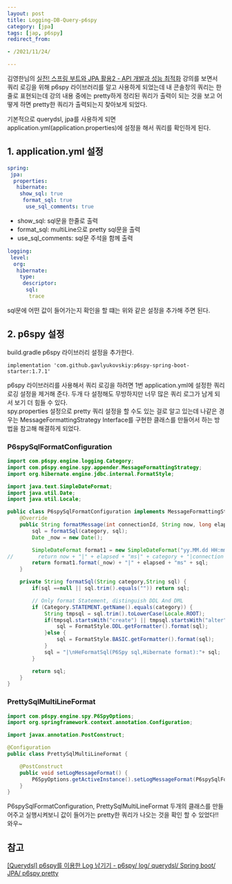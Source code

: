 ```yaml
---
layout: post
title: Logging-DB-Query-p6spy
category: [jpa]
tags: [jap, p6spy]
redirect_from:

- /2021/11/24/

---
```


김영한님의 [실전! 스프링 부트와 JPA 활용2 - API 개발과 성능 최적화](https://www.inflearn.com/course/%EC%8A%A4%ED%94%84%EB%A7%81%EB%B6%80%ED%8A%B8-JPA-API%EA%B0%9C%EB%B0%9C-%EC%84%B1%EB%8A%A5%EC%B5%9C%EC%A0%81%ED%99%94) 강의를 보면서 쿼리 로깅을 위해 p6spy 라이브러리를 알고 사용하게 되었는데 내 콘솔창의 쿼리는 한줄로 표현되는데 강의 내용 중에는 pretty하게 정리된 쿼리가 출력이 되는 것을 보고 어떻게 하면 pretty한 쿼리가 출력되는지 찾아보게 되었다.  

기본적으로 querydsl, jpa를 사용하게 되면 application.yml(application.properties)에 설정을 해서 쿼리를 확인하게 된다.  

## 1. application.yml 설정
```yaml
spring:
 jpa:
  properties:
   hibernate:
    show_sql: true
     format_sql: true
      use_sql_comments: true
```  
- show_sql: sql문을 한줄로 출력  
- format_sql: multiLine으로 pretty sql문을 출력  
- use_sql_comments: sql문 주석을 함께 출력  

```yaml
logging:
 level:
  org:
   hibernate:
    type:
     descriptor:
      sql:
       trace
```  
sql문에 어떤 값이 들어가는지 확인을 할 떄는 위와 같은 설정을 추가해 주면 된다.  

## 2. p6spy 설정  
build.gradle p6spy 라이브러리 설정을 추가한다.
```properties
implementation 'com.github.gavlyukovskiy:p6spy-spring-boot-starter:1.7.1'
```  
p6spy 라이브러리를 사용해서 쿼리 로깅을 하려면 1번 application.yml에 설정한 쿼리 로깅 설정을 제거해 준다. 두개 다 설정해도 무방하지만 너무 많은 쿼리 로그가 남게 되서 보기 더 힘들 수 있다.  
spy.properties 설정으로 pretty 쿼리 설정을 할 수도 있는 걸로 알고 있는데 나같은 경우는 MessageFormattingStrategy Interface를 구현한 클래스를 만들어서 하는 방법을 참고해 해결하게 되었다.  
### P6spySqlFormatConfiguration
```java
import com.p6spy.engine.logging.Category;
import com.p6spy.engine.spy.appender.MessageFormattingStrategy;
import org.hibernate.engine.jdbc.internal.FormatStyle;

import java.text.SimpleDateFormat;
import java.util.Date;
import java.util.Locale;

public class P6spySqlFormatConfiguration implements MessageFormattingStrategy {
    @Override
    public String formatMessage(int connectionId, String now, long elapsed, String category, String prepared, String sql, String url) {
        sql = formatSql(category, sql);
        Date _now = new Date();

        SimpleDateFormat format1 = new SimpleDateFormat("yy.MM.dd HH:mm:ss");
//        return now + "|" + elapsed + "ms|" + category + "|connection " + connectionId + "|" + P6Util.singleLine(prepared) + sql;
        return format1.format(_now) + "|" + elapsed + "ms" + sql;
    }

    private String formatSql(String category,String sql) {
        if(sql ==null || sql.trim().equals("")) return sql;

        // Only format Statement, distinguish DDL And DML
        if (Category.STATEMENT.getName().equals(category)) {
            String tmpsql = sql.trim().toLowerCase(Locale.ROOT);
            if(tmpsql.startsWith("create") || tmpsql.startsWith("alter") || tmpsql.startsWith("comment")) {
                sql = FormatStyle.DDL.getFormatter().format(sql);
            }else {
                sql = FormatStyle.BASIC.getFormatter().format(sql);
            }
            sql = "|\nHeFormatSql(P6Spy sql,Hibernate format):"+ sql;
        }

        return sql;
    }
}
```  

### PrettySqlMultiLineFormat
```java
import com.p6spy.engine.spy.P6SpyOptions;
import org.springframework.context.annotation.Configuration;

import javax.annotation.PostConstruct;

@Configuration
public class PrettySqlMultiLineFormat {

    @PostConstruct
    public void setLogMessageFormat() {
        P6SpyOptions.getActiveInstance().setLogMessageFormat(P6spySqlFormatConfiguration.class.getName());
    }
}
```  

P6spySqlFormatConfiguration, PrettySqlMultiLineFormat 두개의 클래스를 만들어주고 실행시켜보니 값이 들어가는 pretty한 쿼리가 나오는 것을 확인 할 수 있었다!! 와우~ 

## 참고  
[[Querydsl] p6spy를 이용한 Log 남기기 - p6spy/ log/ querydsl/ Spring boot/ JPA/ p6spy pretty](https://winteri-i.tistory.com/25)  




